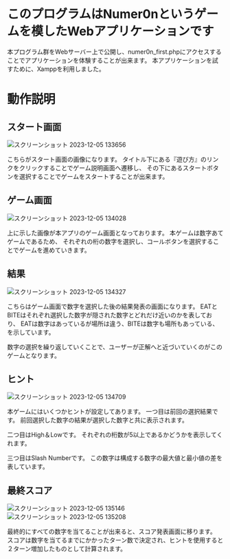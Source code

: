 # このプログラムはNumer0nというゲームを模したWebアプリケーションです
本プログラム群をWebサーバー上で公開し、numer0n_first.phpにアクセスすることでアプリケーションを体験することが出来ます。
本アプリケーションを試すために、Xamppを利用しました。


# 動作説明
## スタート画面
![スクリーンショット 2023-12-05 133656](https://github.com/YukiziSuzuki/numer0n/assets/61078145/6de895fc-11b3-4149-a65a-6b2e05b412ad)

こちらがスタート画面の画像になります。
タイトル下にある『遊び方』のリンクをクリックすることでゲーム説明画面へ遷移し、
その下にあるスタートボタンを選択することでゲームをスタートすることが出来ます。

## ゲーム画面
![スクリーンショット 2023-12-05 134028](https://github.com/YukiziSuzuki/numer0n/assets/61078145/d6f09567-ccfe-428c-a52e-9c5dfcb9032d)

上に示した画像が本アプリのゲーム画面となっております。
本ゲームは数字あてゲームであるため、
それぞれの桁の数字を選択し、コールボタンを選択することでゲームを進めていきます。

## 結果
![スクリーンショット 2023-12-05 134327](https://github.com/YukiziSuzuki/numer0n/assets/61078145/7f9d0cfb-3ee5-480a-81d0-0a7a7bddc7bf)

こちらはゲーム画面で数字を選択した後の結果発表の画面になります。
EATとBITEはそれぞれ選択した数字が隠された数字とどれだけ近いのかを表しており、
EATは数字はあっているが場所は違う、BITEは数字も場所もあっている、を示しています。

数字の選択を繰り返していくことで、ユーザーが正解へと近づいていくのがこのゲームとなります。

## ヒント
![スクリーンショット 2023-12-05 134709](https://github.com/YukiziSuzuki/numer0n/assets/61078145/fb90523d-bd81-473e-b9b4-f40240479791)

本ゲームにはいくつかヒントが設定してあります。
一つ目は前回の選択結果です。
前回選択した数字の結果が選択した数字と共に表示されます。

二つ目はHigh＆Lowです。
それぞれの桁数が5以上であるかどうかを表示してくれます。

三つ目はSlash Numberです。
この数字は構成する数字の最大値と最小値の差を表しています。

## 最終スコア
![スクリーンショット 2023-12-05 135146](https://github.com/YukiziSuzuki/numer0n/assets/61078145/c5e7e710-c41f-4ac5-a0e5-1111de79f609)
![スクリーンショット 2023-12-05 135208](https://github.com/YukiziSuzuki/numer0n/assets/61078145/24b89930-fd05-4233-87b3-c1314e455b27)

最終的にすべての数字を当てることが出来ると、スコア発表画面に移ります。
スコアは数字を当てるまでにかかったターン数で決定され、ヒントを使用すると２ターン増加したものとして計算されます。

